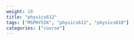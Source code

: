 ```yaml
---
weight: 10
title: "physics612"
tags: ["MSPHYSIK", "physics612", "physics610"]
categories: ["course"]
---
```

